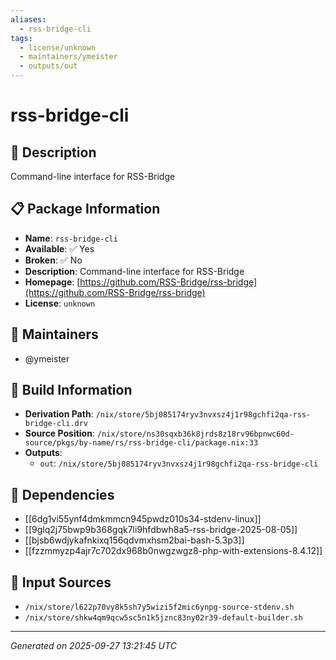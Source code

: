 ```yaml
---
aliases:
  - rss-bridge-cli
tags:
  - license/unknown
  - maintainers/ymeister
  - outputs/out
---
```


# rss-bridge-cli

## 📝 Description

Command-line interface for RSS-Bridge

## 📋 Package Information

- **Name**: `rss-bridge-cli`
- **Available**: ✅ Yes
- **Broken**: ✅ No
- **Description**: Command-line interface for RSS-Bridge
- **Homepage**: [https://github.com/RSS-Bridge/rss-bridge](https://github.com/RSS-Bridge/rss-bridge)
- **License**: `unknown`
## 👥 Maintainers

- @ymeister


## 🔧 Build Information

- **Derivation Path**: `/nix/store/5bj085174ryv3nvxsz4j1r98gchfi2qa-rss-bridge-cli.drv`
- **Source Position**: `/nix/store/ns30sqxb36k8jrds8z18rv96bpnwc60d-source/pkgs/by-name/rs/rss-bridge-cli/package.nix:33`
- **Outputs**:
  - `out`:  `/nix/store/5bj085174ryv3nvxsz4j1r98gchfi2qa-rss-bridge-cli`

## 🔗 Dependencies

- [[6dg1vi55ynf4dmkmmcn945pwdz010s34-stdenv-linux]]
- [[9glq2j75bwp9b368gqk7li9hfdbwh8a5-rss-bridge-2025-08-05]]
- [[bjsb6wdjykafnkixq156qdvmxhsm2bai-bash-5.3p3]]
- [[fzzmmyzp4ajr7c702dx968b0nwgzwgz8-php-with-extensions-8.4.12]]

## 📁 Input Sources

- `/nix/store/l622p70vy8k5sh7y5wizi5f2mic6ynpg-source-stdenv.sh`
- `/nix/store/shkw4qm9qcw5sc5n1k5jznc83ny02r39-default-builder.sh`

---
*Generated on 2025-09-27 13:21:45 UTC*
